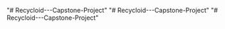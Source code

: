 "# Recycloid---Capstone-Project" 
"# Recycloid---Capstone-Project" 
"# Recycloid---Capstone-Project" 
